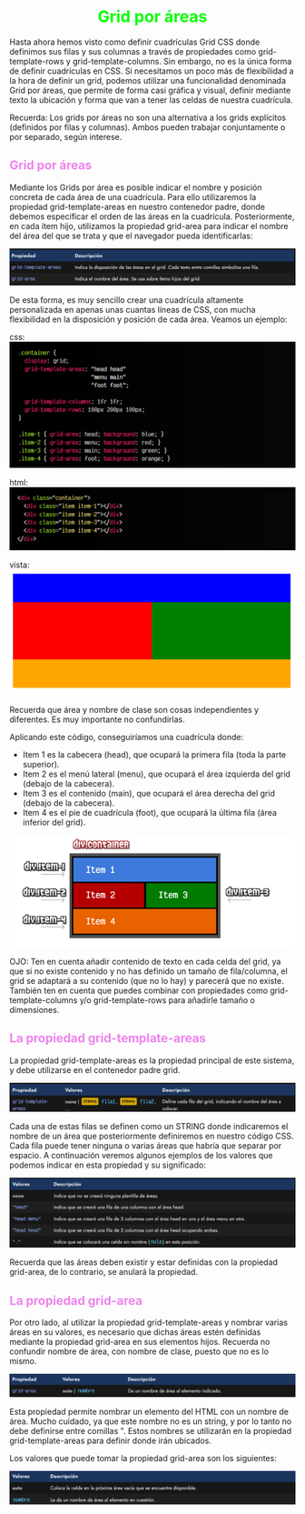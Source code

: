 # <span style="color:lime"><center>Grid por áreas</center></span>

Hasta ahora hemos visto como definir cuadrículas Grid CSS donde definimos sus filas y sus columnas a través de propiedades como grid-template-rows y grid-template-columns. Sin embargo, no es la única forma de definir cuadrículas en CSS. Si necesitamos un poco más de flexibilidad a la hora de definir un grid, podemos utilizar una funcionalidad denominada Grid por áreas, que permite de forma casi gráfica y visual, definir mediante texto la ubicación y forma que van a tener las celdas de nuestra cuadrícula.

Recuerda: Los grids por áreas no son una alternativa a los grids explícitos (definidos por filas y columnas). Ambos pueden trabajar conjuntamente o por separado, según interese.

## <span style="color:violet">Grid por áreas</span>
Mediante los Grids por área es posible indicar el nombre y posición concreta de cada área de una cuadrícula. Para ello utilizaremos la propiedad grid-template-areas en nuestro contenedor padre, donde debemos especificar el orden de las áreas en la cuadrícula. Posteriormente, en cada ítem hijo, utilizamos la propiedad grid-area para indicar el nombre del área del que se trata y que el navegador pueda identificarlas:

![alt text](./imagenes-grid-por-areas/image.png)

De esta forma, es muy sencillo crear una cuadrícula altamente personalizada en apenas unas cuantas líneas de CSS, con mucha flexibilidad en la disposición y posición de cada área. Veamos un ejemplo:

css:
![alt text](./imagenes-grid-por-areas/image-1.png)

html:
![alt text](./imagenes-grid-por-areas/image-2.png)

vista:
![alt text](./imagenes-grid-por-areas/image-3.png)

Recuerda que área y nombre de clase son cosas independientes y diferentes. Es muy importante no confundirlas.

Aplicando este código, conseguiríamos una cuadrícula donde:

   - Item 1 es la cabecera (head), que ocupará la primera fila (toda la parte superior).
   - Item 2 es el menú lateral (menu), que ocupará el área izquierda del grid (debajo de la cabecera).
   - Item 3 es el contenido (main), que ocupará el área derecha del grid (debajo de la cabecera).
   - Item 4 es el pie de cuadrícula (foot), que ocupará la última fila (área inferior del grid).

![alt text](./imagenes-grid-por-areas/grid-template-areas.png)

OJO: Ten en cuenta añadir contenido de texto en cada celda del grid, ya que si no existe contenido y no has definido un tamaño de fila/columna, el grid se adaptará a su contenido (que no lo hay) y parecerá que no existe. También ten en cuenta que puedes combinar con propiedades como grid-template-columns y/o grid-template-rows para añadirle tamaño o dimensiones.

## <span style="color:violet">La propiedad grid-template-areas</span>
La propiedad grid-template-areas es la propiedad principal de este sistema, y debe utilizarse en el contenedor padre grid.

![alt text](./imagenes-grid-por-areas/image-4.png)

Cada una de estas filas se definen como un STRING donde indicaremos el nombre de un área que posteriormente definiremos en nuestro código CSS. Cada fila puede tener ninguna o varias áreas que habría que separar por espacio. A continuación veremos algunos ejemplos de los valores que podemos indicar en esta propiedad y su significado:

![alt text](./imagenes-grid-por-areas/image-5.png)

Recuerda que las áreas deben existir y estar definidas con la propiedad grid-area, de lo contrario, se anulará la propiedad.

## <span style="color:violet">La propiedad grid-area</span>
Por otro lado, al utilizar la propiedad grid-template-areas y nombrar varias áreas en su valores, es necesario que dichas áreas estén definidas mediante la propiedad grid-area en sus elementos hijos. Recuerda no confundir nombre de área, con nombre de clase, puesto que no es lo mismo.

![alt text](./imagenes-grid-por-areas/image-6.png)

Esta propiedad permite nombrar un elemento del HTML con un nombre de área. Mucho cuidado, ya que este nombre no es un string, y por lo tanto no debe definirse entre comillas ". Estos nombres se utilizarán en la propiedad grid-template-areas para definir donde irán ubicados.

Los valores que puede tomar la propiedad grid-area son los siguientes:

![alt text](./imagenes-grid-por-areas/image-7.png)
